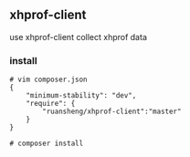 ## xhprof-client
use xhprof-client collect xhprof data

### install
```
# vim composer.json
{
    "minimum-stability": "dev",
    "require": {
        "ruansheng/xhprof-client":"master"
    }
}

# composer install
```